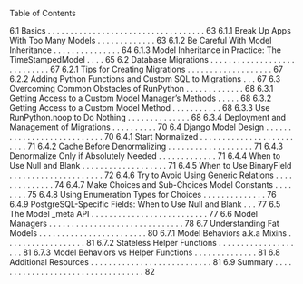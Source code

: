 Table of Contents

6.1 Basics . . . . . . . . . . . . . . . . . . . . . . . . . . . . . . . . . . . 63
6.1.1 Break Up Apps With Too Many Models . . . . . . . . . . . . . 63
6.1.2 Be Careful With Model Inheritance . . . . . . . . . . . . . . . 64
6.1.3 Model Inheritance in Practice: The TimeStampedModel . . . . 65
6.2 Database Migrations . . . . . . . . . . . . . . . . . . . . . . . . . . . . 67
6.2.1 Tips for Creating Migrations . . . . . . . . . . . . . . . . . . . 67
6.2.2 Adding Python Functions and Custom SQL to Migrations . . . 67
6.3 Overcoming Common Obstacles of RunPython . . . . . . . . . . . . . 68
6.3.1 Getting Access to a Custom Model Manager’s Methods . . . . . 68
6.3.2 Getting Access to a Custom Model Method . . . . . . . . . . . 68
6.3.3 Use RunPython.noop to Do Nothing . . . . . . . . . . . . . . 68
6.3.4 Deployment and Management of Migrations . . . . . . . . . . 70
6.4 Django Model Design . . . . . . . . . . . . . . . . . . . . . . . . . . . 70
6.4.1 Start Normalized . . . . . . . . . . . . . . . . . . . . . . . . . 71
6.4.2 Cache Before Denormalizing . . . . . . . . . . . . . . . . . . . 71
6.4.3 Denormalize Only if Absolutely Needed . . . . . . . . . . . . . 71
6.4.4 When to Use Null and Blank . . . . . . . . . . . . . . . . . . . 71
6.4.5 When to Use BinaryField . . . . . . . . . . . . . . . . . . . . . 72
6.4.6 Try to Avoid Using Generic Relations . . . . . . . . . . . . . . 74
6.4.7 Make Choices and Sub-Choices Model Constants . . . . . . . . 75
6.4.8 Using Enumeration Types for Choices . . . . . . . . . . . . . . 76
6.4.9 PostgreSQL-Specific Fields: When to Use Null and Blank . . . 77
6.5 The Model _meta API . . . . . . . . . . . . . . . . . . . . . . . . . . 77
6.6 Model Managers . . . . . . . . . . . . . . . . . . . . . . . . . . . . . . 78
6.7 Understanding Fat Models . . . . . . . . . . . . . . . . . . . . . . . . 80
6.7.1 Model Behaviors a.k.a Mixins . . . . . . . . . . . . . . . . . . 81
6.7.2 Stateless Helper Functions . . . . . . . . . . . . . . . . . . . . 81
6.7.3 Model Behaviors vs Helper Functions . . . . . . . . . . . . . . 81
6.8 Additional Resources . . . . . . . . . . . . . . . . . . . . . . . . . . . 81
6.9 Summary . . . . . . . . . . . . . . . . . . . . . . . . . . . . . . . . . . 82
